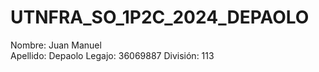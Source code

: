 # UTNFRA_SO_1P2C_2024_DEPAOLO
Nombre: Juan Manuel  
Apellido: Depaolo
Legajo: 36069887
División: 113
